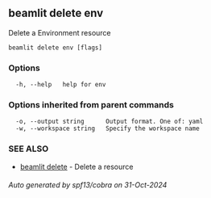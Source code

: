 ## beamlit delete env

Delete a Environment resource

```
beamlit delete env [flags]
```

### Options

```
  -h, --help   help for env
```

### Options inherited from parent commands

```
  -o, --output string      Output format. One of: yaml
  -w, --workspace string   Specify the workspace name
```

### SEE ALSO

* [beamlit delete](beamlit_delete.md)	 - Delete a resource

###### Auto generated by spf13/cobra on 31-Oct-2024
